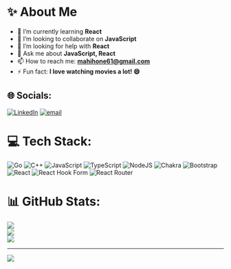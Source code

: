 # ✨ About Me
- 🌱 I’m currently learning **React**  
- 👫 I’m looking to collaborate on **JavaScript**  
- 🤝 I’m looking for help with **React**  
- 💬 Ask me about **JavaScript, React**  
- 📫 How to reach me: **mahihone61@gmail.com**  
- ⚡ Fun fact: **I love watching movies a lot! 😄**



## 🌐 Socials:
[![LinkedIn](https://img.shields.io/badge/LinkedIn-%230077B5.svg?logo=linkedin&logoColor=white)](https://linkedin.com/in/mahilet-honelign-395305339) [![email](https://img.shields.io/badge/Email-D14836?logo=gmail&logoColor=white)](mailto:mahihone61@gmail.com) 

# 💻 Tech Stack:
![Go](https://img.shields.io/badge/go-%2300ADD8.svg?style=for-the-badge&logo=go&logoColor=white) ![C++](https://img.shields.io/badge/c++-%2300599C.svg?style=for-the-badge&logo=c%2B%2B&logoColor=white) ![JavaScript](https://img.shields.io/badge/javascript-%23323330.svg?style=for-the-badge&logo=javascript&logoColor=%23F7DF1E) ![TypeScript](https://img.shields.io/badge/typescript-%23007ACC.svg?style=for-the-badge&logo=typescript&logoColor=white) ![NodeJS](https://img.shields.io/badge/node.js-6DA55F?style=for-the-badge&logo=node.js&logoColor=white) ![Chakra](https://img.shields.io/badge/chakra-%234ED1C5.svg?style=for-the-badge&logo=chakraui&logoColor=white) ![Bootstrap](https://img.shields.io/badge/bootstrap-%238511FA.svg?style=for-the-badge&logo=bootstrap&logoColor=white) ![React](https://img.shields.io/badge/react-%2320232a.svg?style=for-the-badge&logo=react&logoColor=%2361DAFB) ![React Hook Form](https://img.shields.io/badge/React%20Hook%20Form-%23EC5990.svg?style=for-the-badge&logo=reacthookform&logoColor=white) ![React Router](https://img.shields.io/badge/React_Router-CA4245?style=for-the-badge&logo=react-router&logoColor=white)
# 📊 GitHub Stats:
![](https://github-readme-stats.vercel.app/api?username=mahile&theme=dark&hide_border=false&include_all_commits=true&count_private=false)<br/>
![](https://nirzak-streak-stats.vercel.app/?user=mahile&theme=dark&hide_border=false)<br/>
![](https://github-readme-stats.vercel.app/api/top-langs/?username=mahile&theme=dark&hide_border=false&include_all_commits=true&count_private=false&layout=compact)

---
[![](https://visitcount.itsvg.in/api?id=mahile&icon=0&color=0)](https://visitcount.itsvg.in)

<!-- Proudly created with GPRM ( https://gprm.itsvg.in ) -->
